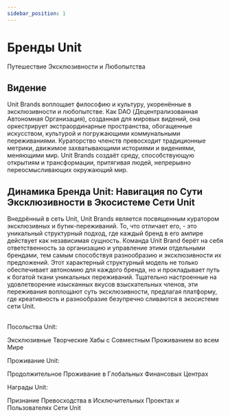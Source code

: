 ```yaml
---
sidebar_position: 1
---
```


# Бренды Unit

Путешествие Эксклюзивности и Любопытства

## Видение

Unit Brands воплощает философию и культуру, укоренённые в эксклюзивности и любопытстве. Как DAO (Децентрализованная Автономная Организация), созданная для мировых видений, она оркестрирует экстраординарные пространства, обогащенные искусством, культурой и погружающими коммунальными переживаниями. Кураторство членств превосходит традиционные метрики, движимое захватывающими историями и видениями, меняющими мир. Unit Brands создаёт среду, способствующую открытиям и трансформации, притягивая людей, непрерывно переосмысливающих окружающий мир.

## Динамика Бренда Unit: Навигация по Сути Эксклюзивности в Экосистеме Сети Unit

Внедрённый в сеть Unit, Unit Brands является посвященным куратором эксклюзивных и бутик-переживаний. То, что отличает его, - это уникальный структурный подход, где каждый бренд в его ампире действует как независимая сущность. Команда Unit Brand берёт на себя ответственность за организацию и управление этими отдельными брендами, тем самым способствуя разнообразию и эксклюзивности их предложений. Этот характерный структурный модель не только обеспечивает автономию для каждого бренда, но и прокладывает путь к богатой ткани уникальных переживаний. Тщательно настроенные на удовлетворение изысканных вкусов взыскательных членов, эти переживания воплощают суть эксклюзивности, предлагая платформу, где креативность и разнообразие безупречно сливаются в экосистеме сети Unit.

<br />

<div class="docs-grid-alt">
  <div class="docs-card-alt">
    <div class="docs-card-alt-header">
      <span>Посольства Unit:</span>
    </div>
    <div class="docs-card-alt-description">
      <p>
        Эксклюзивные Творческие Хабы с Совместным Проживанием во всем Мире
      </p>
    </div>
  </div>
  <div class="docs-card-alt">
    <div class="docs-card-alt-header">
      <span>Проживание Unit:</span>
    </div>
    <div class="docs-card-alt-description">
      <p>
        Продолжительное Проживание в Глобальных Финансовых Центрах
      </p>
    </div>
  </div>
  <div class="docs-card-alt">
    <div class="docs-card-alt-header">
      <span>Награды Unit:</span>
    </div>
    <div class="docs-card-alt-description">
      <p>
        Признание Превосходства в Исключительных Проектах и Пользователях Сети Unit
      </p>
    </div>
  </div>
</div>

